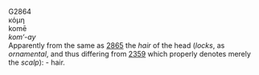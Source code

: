 <body>
  <p>G2864<br>  κόμη  <br> komē  <br><i>kom‘-ay </i><br>Apparently from the same as <a href="g2865.htm">2865</a>  the <i>hair</i> of the head (<i>locks</i>, as <i>ornamental</i>, and thus differing from <a href="g2359.htm">2359</a>  which properly denotes merely the <i>scalp</i>): - hair.<br></p>
 </body>